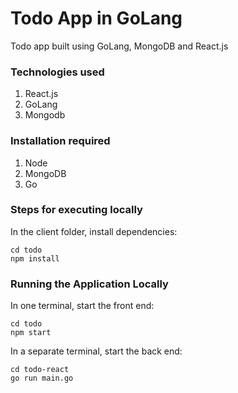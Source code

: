 # Todo App in GoLang
Todo app built using GoLang, MongoDB and React.js

### Technologies used
1. React.js
2. GoLang
3. Mongodb


### Installation required
1. Node 
2. MongoDB
3. Go

### Steps for executing locally

In the client folder, install dependencies:

```
cd todo
npm install
```

### Running the Application Locally

In one terminal, start the front end:

```
cd todo
npm start
```

In a separate terminal, start the back end:

```
cd todo-react
go run main.go
```



